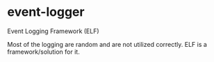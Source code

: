 # event-logger
Event Logging Framework (ELF)

Most of the logging are random and are not utilized correctly. ELF is a framework/solution for it. 

